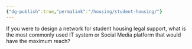 ```yaml
---
{"dg-publish":true,"permalink":"/housing/student-housing/"}
---
```




If you were to design a network for student housing legal support, what is the most commonly used IT system or Social Media platform that would have the maximum reach?

